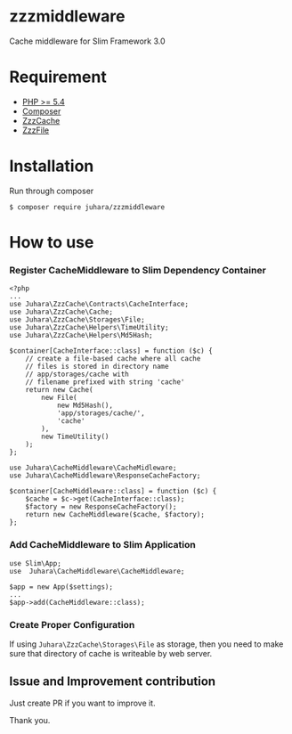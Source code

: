 # zzzmiddleware
Cache middleware for Slim Framework 3.0

# Requirement
- [PHP >= 5.4](https://php.net)
- [Composer](https://getcomposer.org)
- [ZzzCache](https://github/zamronypj/zzzcache)
- [ZzzFile](https://github.com/zamronypj/zzzfile)

# Installation
Run through composer

    $ composer require juhara/zzzmiddleware

# How to use

### Register CacheMiddleware to Slim Dependency Container

    <?php
    ...
    use Juhara\ZzzCache\Contracts\CacheInterface;
    use Juhara\ZzzCache\Cache;
    use Juhara\ZzzCache\Storages\File;
    use Juhara\ZzzCache\Helpers\TimeUtility;
    use Juhara\ZzzCache\Helpers\Md5Hash;

    $container[CacheInterface::class] = function ($c) {
        // create a file-based cache where all cache
        // files is stored in directory name
        // app/storages/cache with
        // filename prefixed with string 'cache'
        return new Cache(
            new File(
                new Md5Hash(),
                'app/storages/cache/',
                'cache'
            ),
            new TimeUtility()
        );
    };

    use Juhara\CacheMiddleware\CacheMidleware;
    use Juhara\CacheMiddleware\ResponseCacheFactory;

    $container[CacheMiddleware::class] = function ($c) {
        $cache = $c->get(CacheInterface::class);
        $factory = new ResponseCacheFactory();
        return new CacheMiddleware($cache, $factory);
    };

### Add CacheMiddleware to Slim Application

    use Slim\App;
    use  Juhara\CacheMiddleware\CacheMiddleware;

    $app = new App($settings);
    ...
    $app->add(CacheMiddleware::class);

### Create Proper Configuration

If using `Juhara\ZzzCache\Storages\File` as storage, then you need to make sure
that directory of cache is writeable by web server.

## Issue and Improvement contribution

Just create PR if you want to improve it.

Thank you.
